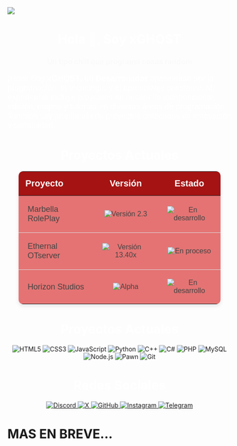 

![](https://media.discordapp.net/attachments/1320624550534185016/1329840407227662336/Picsart_25-01-17_10-50-30-403.jpg?ex=678bcde4&is=678a7c64&hm=c8990fa50990c1402a74ad541e058a9758f0a5c271ea855f78ef3b65c022ff62&=&format=webp&width=1325&height=662)

<h1 align="center" style="color:rgb(255, 255, 255);">Hola 👋, Soy xGHOST</h1>
<h3 align="center" style="color:rgb(250, 250, 250);">Un tipo chill que programa cosas random</h3>

<p style="text-align: left; color:rgb(255, 255, 255); font-size: 18px; font-family: Arial, sans-serif;">
  ¡Hola! Soy <strong>xGHOST</strong>, un <strong>Desarrollador</strong> apasionado por la programación, la tecnología y el aprendizaje constante. Mi experiencia incluye proyectos en desarrollo independiente, edición, mapeo y tutorías en diversas áreas de programación. También soy propietario de proyectos enfocados en innovación y comunidad.
</p>

<h1 align="center" style="color:rgb(255, 255, 255);">Proyectos Actuales</h1>
</h3>

<table align="center" style="border-collapse: collapse; width: 90%; margin: auto; font-family: Arial, sans-serif; color: #444; box-shadow: 0 4px 8px rgba(0, 0, 0, 0.1); border-radius: 10px; overflow: hidden;">
  <thead>
    <tr style="background-color: #a51313; color: #fff; text-align: left;">
      <th style="padding: 15px; font-size: 20px;">Proyecto</th>
      <th style="padding: 15px; font-size: 20px; text-align: center;">Versión</th>
      <th style="padding: 15px; font-size: 20px; text-align: center;">Estado</th>
    </tr>
  </thead>
  <tbody>
    <tr style="background-color: #e57373; border-bottom: 1px solid #ddd;">
      <td style="padding: 20px; font-size: 18px;">Marbella RolePlay</td>
      <td style="padding: 20px; text-align: center;">
        <img src="https://img.shields.io/badge/Version-v2.3-red" alt="Versión 2.3" />
      </td>
      <td style="padding: 20px; text-align: center;">
        <img src="https://img.shields.io/badge/Estado-En%20desarrollo-yellow.svg" alt="En desarrollo" />
      </td>
    </tr>
    <tr style="background-color: #e57373; border-bottom: 1px solid #ddd;">
      <td style="padding: 20px; font-size: 18px;">Ethernal OTserver</td>
      <td style="padding: 20px; text-align: center;">
        <img src="https://img.shields.io/badge/Version-v13.40x-red" alt="Versión 13.40x" />
      </td>
      <td style="padding: 20px; text-align: center;">
        <img src="https://img.shields.io/badge/Estado-En%20proceso-orange.svg" alt="En proceso" />
      </td>
    </tr>
    <tr style="background-color: #e57373;">
      <td style="padding: 20px; font-size: 18px;">Horizon Studios</td>
      <td style="padding: 20px; text-align: center;">
        <img src="https://img.shields.io/badge/Version-Alpha-red" alt="Alpha" />
      </td>
      <td style="padding: 20px; text-align: center;">
        <img src="https://img.shields.io/badge/Estado-En%20desarrollo-yellow.svg" alt="En desarrollo" />
      </td>
    </tr>
  </tbody>
</table>

<h1 align="center" style="color:rgb(255, 255, 255);">Proyectos Actuales</h1>

<p align="center">
  <img src="https://img.shields.io/badge/HTML5-%23E34F26.svg?style=for-the-badge&logo=html5&logoColor=white" alt="HTML5" />
  <img src="https://img.shields.io/badge/CSS3-%231572B6.svg?style=for-the-badge&logo=css3&logoColor=white" alt="CSS3" />
  <img src="https://img.shields.io/badge/JavaScript-%23F7DF1E.svg?style=for-the-badge&logo=javascript&logoColor=black" alt="JavaScript" />
  <img src="https://img.shields.io/badge/Python-%233776AB.svg?style=for-the-badge&logo=python&logoColor=white" alt="Python" />
  <img src="https://img.shields.io/badge/C++-%2300599C.svg?style=for-the-badge&logo=c%2B%2B&logoColor=white" alt="C++" />
  <img src="https://img.shields.io/badge/C%23-%239940CC.svg?style=for-the-badge&logo=c-sharp&logoColor=white" alt="C#" />
  <img src="https://img.shields.io/badge/PHP-%23777BB4.svg?style=for-the-badge&logo=php&logoColor=white" alt="PHP" />
  <img src="https://img.shields.io/badge/MySQL-%234479A1.svg?style=for-the-badge&logo=mysql&logoColor=white" alt="MySQL" />
  <img src="https://img.shields.io/badge/Node.js-%23339933.svg?style=for-the-badge&logo=node.js&logoColor=white" alt="Node.js" />
<img src="https://img.shields.io/badge/Pawn-%230082BE.svg?style=for-the-badge&logo=data:image/svg+xml;base64,PHN2ZyB4bWxucz0iaHR0cDovL3d3dy53My5vcmcvMjAwMC9zdmciIHZpZXdCb3g9IjAgMCAyNCAyNCIgd2lkdGg9IjI0IiBoZWlnaHQ9IjI0Ij48cGF0aCBmaWxsPSJ3aGl0ZSIgZD0iTTEyIDJDOS40MyAyIDcgNC40MyA3IDdDOTAzIDMgMCAxMiIvPjwvc3ZnPg==" alt="Pawn" />
  <img src="https://img.shields.io/badge/Git-%23F05033.svg?style=for-the-badge&logo=git&logoColor=white" alt="Git" />
</p>

<h1 align="center" style="color:rgb(255, 255, 255);">Redes Sociales</h1>

<div align="center">
  <a href="https://discord.com/users/ghostgg_" target="_blank">
    <img src="https://img.shields.io/badge/Discord-Add%20Me!-5865F2?style=for-the-badge&logo=discord&logoColor=white" alt="Discord" />
  </a>
  <a href="https://twitter.com/_ghostgg" target="_blank">
    <img src="https://img.shields.io/badge/X-Follow%20Me!-000000?style=for-the-badge&logo=x&logoColor=white" alt="X" />
  </a>
  <a href="https://github.com/xghostxze" target="_blank">
    <img src="https://img.shields.io/badge/GitHub-Check%20Out!-181717?style=for-the-badge&logo=github&logoColor=white" alt="GitHub" />
  </a>
  <a href="https://instagram.com/ghost.gg.off" target="_blank">
    <img src="https://img.shields.io/badge/Instagram-Follow%20Me!-E4405F?style=for-the-badge&logo=instagram&logoColor=white" alt="Instagram" />
  </a>
  <a href="https://t.me/xGHOSTGG" target="_blank">
    <img src="https://img.shields.io/badge/Telegram-Message%20Me!-26A5E4?style=for-the-badge&logo=telegram&logoColor=white" alt="Telegram" />
  </a>
</div>


<h1> MAS EN BREVE...</h1>
